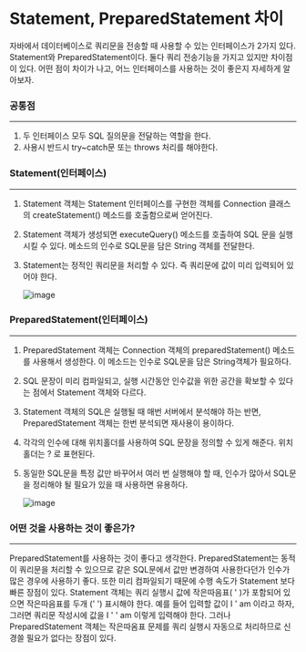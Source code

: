 # Statement, PreparedStatement 차이

자바에서 데이터베이스로 쿼리문을 전송할 때 사용할 수 있는 인터페이스가 2가지 있다. Statement와 PreparedStatement이다. 둘다 쿼리 전송기능을 가지고 있지만 차이점이 있다. 어떤 점이 차이가 나고, 어느 인터페이스를 사용하는 것이 좋은지 자세하게 알아보자.

### 공통점

---

1. 두 인터페이스 모두 SQL 질의문을 전달하는 역할을 한다.
2. 사용시 반드시 try~catch문 또는 throws 처리를 해야한다.

### 

### Statement(인터페이스)

---

1. Statement 객체는 Statement 인터페이스를 구현한 객체를 Connection 클래스의 createStatement() 메소드를 호출함으로써 얻어진다.

2. Statement 객체가 생성되면 executeQuery() 메소드를 호출하여 SQL 문을 실행시킬 수 있다. 메소드의 인수로 SQL문을 담은 String 객체를 전달한다.

3. Statement는 정적인 쿼리문을 처리할 수 있다. 즉 쿼리문에 값이 미리 입력되어 있어야 한다.

   ![image](https://user-images.githubusercontent.com/54675591/123041533-64d2fe00-d430-11eb-8416-a2cff298e844.png)

   

### PreparedStatement(인터페이스)

---

1. PreparedStatement 객체는 Connection 객체의 preparedStatement() 메소드를 사용해서 생성한다. 이 메소드는 인수로 SQL문을 담은 String객체가 필요하다.

2. SQL 문장이 미리 컴파일되고, 실행 시간동안 인수값을 위한 공간을 확보할 수 있다는 점에서 Statement 객체와 다르다.

3. Statement 객체의 SQL은 실행될 때 매번 서버에서 분석해야 하는 반면, PreparedStatement 객체는 한번 분석되면 재사용이 용이하다.

4. 각각의 인수에 대해 위치홀더를 사용하여 SQL 문장을 정의할 수 있게 해준다. 위치홀더는 ? 로 표현된다.

5. 동일한 SQL문을 특정 값만 바꾸어서 여러 번 실행해야 할 때, 인수가 많아서 SQL문을 정리해야 될 필요가 있을 때 사용하면 유용하다.

   ![image](https://user-images.githubusercontent.com/54675591/123042191-64873280-d431-11eb-91b5-69f659e6f780.png)



### 어떤 것을 사용하는 것이 좋은가?

---

PreparedStatement를 사용하는 것이 좋다고 생각한다. PreparedStatement는 동적이 쿼리문을 처리할 수 있으므로 같은 SQL문에서 값만 변경하여 사용한다던가 인수가 많은 경우에 사용하기 좋다. 또한 미리 컴파일되기 때문에 수행 속도가 Statement 보다 빠른 장점이 있다. Statement 객체는 쿼리 실행시 값에 작은따음표( ' )가 포함되어 있으면 작은따음표를 두개 (' ') 표시해야 한다. 예를 들어 입력할 값이 I ' am 이라고 하자, 그러면 쿼리문 작성시에 값을 I ' ' am  이렇게 입력해야 한다. 그러나 PreparedStatement 객체는 작은따옴표 문제를 쿼리 실행시 자동으로 처리하므로 신경쓸 필요가 없다는 장점이 있다.
